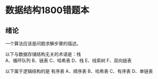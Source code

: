 # 数据结构1800错题本

## 绪论

一个算法应该是问题求解步骤的描述。

以下与数据存储结构无关的术语是：栈  
A、循环队列 B、链表 C、哈希表 D、栈 E、线索树 F、双向链表

以下属于逻辑结构的是  有序表
A、顺序表 B、哈希表 C、有序表 D、单链表
